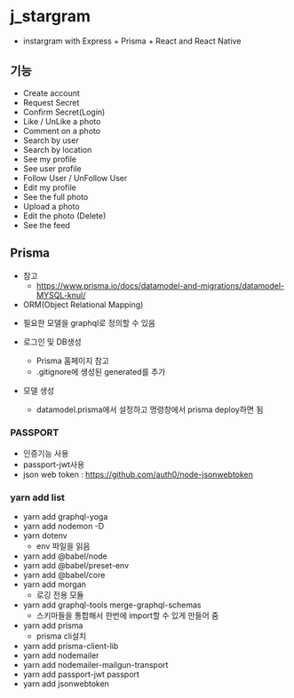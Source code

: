 # j_stargram

- instargram with Express + Prisma + React and React Native

## 기능

- Create account
- Request Secret
- Confirm Secret(Login)
- Like / UnLike a photo
- Comment on a photo
- Search by user
- Search by location
- See my profile
- See user profile
- Follow User / UnFollow User
- Edit my profile
- See the full photo
- Upload a photo
- Edit the photo (Delete)
- See the feed

## Prisma

- 참고
  - https://www.prisma.io/docs/datamodel-and-migrations/datamodel-MYSQL-knul/
- ORM(Object Relational Mapping)

* 필요한 모델을 graphql로 정의할 수 있음

* 로그인 및 DB생성
  - Prisma 홈페이지 참고
  - .gitignore에 생성된 generated를 추가
* 모델 생성
  - datamodel.prisma에서 설정하고 명령창에서 prisma deploy하면 됨

### PASSPORT

- 인증기능 사용
- passport-jwt사용
- json web token : https://github.com/auth0/node-jsonwebtoken

### yarn add list

- yarn add graphql-yoga
- yarn add nodemon -D
- yarn dotenv
  - env 파일을 읽음
- yarn add @babel/node
- yarn add @babel/preset-env
- yarn add @babel/core
- yarn add morgan
  - 로깅 전용 모듈
- yarn add graphql-tools merge-graphql-schemas
  - 스키마들을 통합해서 한번에 import할 수 있게 만들어 줌
- yarn add prisma
  - prisma cli설치
- yarn add prisma-client-lib
- yarn add nodemailer
- yarn add nodemailer-mailgun-transport
- yarn add passport-jwt passport
- yarn add jsonwebtoken
